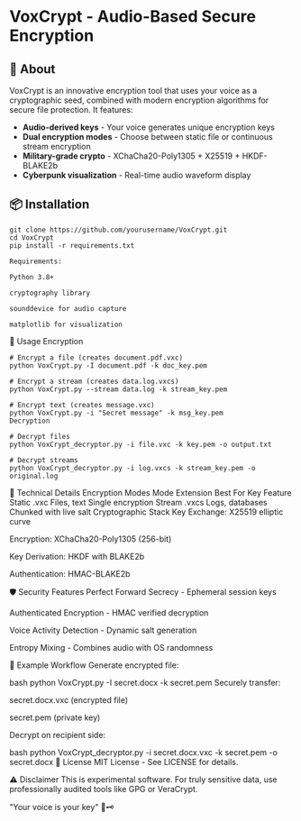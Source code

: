 # VoxCrypt - Audio-Based Secure Encryption
 
 
 ## 🔐 About
 
 VoxCrypt is an innovative encryption tool that uses your voice as a cryptographic seed, combined with modern encryption algorithms for secure file protection. It features:
 
 - **Audio-derived keys** - Your voice generates unique encryption keys
 - **Dual encryption modes** - Choose between static file or continuous stream encryption
 - **Military-grade crypto** - XChaCha20-Poly1305 + X25519 + HKDF-BLAKE2b
 - **Cyberpunk visualization** - Real-time audio waveform display
 
 ## 📦 Installation
```
git clone https://github.com/yourusername/VoxCrypt.git
cd VoxCrypt
pip install -r requirements.txt
```
```
Requirements:

Python 3.8+

cryptography library

sounddevice for audio capture

matplotlib for visualization
```

🚀 Usage
Encryption
```
# Encrypt a file (creates document.pdf.vxc)
python VoxCrypt.py -I document.pdf -k doc_key.pem

# Encrypt a stream (creates data.log.vxcs)
python VoxCrypt.py --stream data.log -k stream_key.pem

# Encrypt text (creates message.vxc)
python VoxCrypt.py -i "Secret message" -k msg_key.pem
Decryption

# Decrypt files
python VoxCrypt_decryptor.py -i file.vxc -k key.pem -o output.txt

# Decrypt streams 
python VoxCrypt_decryptor.py -i log.vxcs -k stream_key.pem -o original.log
```

🔧 Technical Details
Encryption Modes
Mode	Extension	Best For	Key Feature
Static	.vxc	Files, text	Single encryption
Stream	.vxcs	Logs, databases	Chunked with live salt
Cryptographic Stack
Key Exchange: X25519 elliptic curve

Encryption: XChaCha20-Poly1305 (256-bit)

Key Derivation: HKDF with BLAKE2b

Authentication: HMAC-BLAKE2b

🛡️ Security Features
Perfect Forward Secrecy - Ephemeral session keys

Authenticated Encryption - HMAC verified decryption

Voice Activity Detection - Dynamic salt generation

Entropy Mixing - Combines audio with OS randomness

🌟 Example Workflow
Generate encrypted file:

bash
python VoxCrypt.py -I secret.docx -k secret.pem
Securely transfer:

secret.docx.vxc (encrypted file)

secret.pem (private key)

Decrypt on recipient side:

bash
python VoxCrypt_decryptor.py -i secret.docx.vxc -k secret.pem -o secret.docx
📜 License
MIT License - See LICENSE for details.

⚠️ Disclaimer
This is experimental software. For truly sensitive data, use professionally audited tools like GPG or VeraCrypt.

"Your voice is your key" 🔑🗝️
